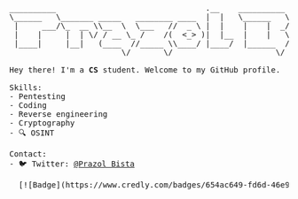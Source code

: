 <pre>

__________                                .__    __________ .__           __           
\______   \_______ _____   ________ ____  |  |   \______   \|__|  _______/  |_ _____   
 |     ___/\_  __ \\__  \  \___   //  _ \ |  |    |    |  _/|  | /  ___/\   __\\__  \  
 |    |     |  | \/ / __ \_ /    /(  <_> )|  |__  |    |   \|  | \___ \  |  |   / __ \_
 |____|     |__|   (____  //_____ \\____/ |____/  |______  /|__|/____  > |__|  (____  /
                        \/       \/                      \/          \/             \/ 
                                                
Hey there! I'm a <strong>CS</strong> student. Welcome to my GitHub profile.

Skills:
- Pentesting
- Coding
- Reverse engineering
- Cryptography
- 🔍 OSINT

Contact:
- 🐦 Twitter: <a href="https://twitter.com/prazolbista">@Prazol Bista</a>

  [![Badge](https://www.credly.com/badges/654ac649-fd6d-46e9-b646-8b3edfdb1fe5/public_url)](https://www.credly.com/earned/654ac649-fd6d-46e9-b646-8b3edfdb1fe5)

  
</pre>

